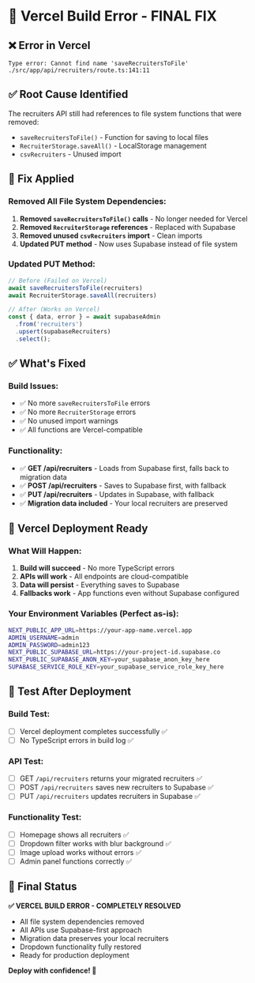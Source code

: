 # 🔧 Vercel Build Error - FINAL FIX

## ❌ **Error in Vercel**
```
Type error: Cannot find name 'saveRecruitersToFile'
./src/app/api/recruiters/route.ts:141:11
```

## ✅ **Root Cause Identified**
The recruiters API still had references to file system functions that were removed:
- `saveRecruitersToFile()` - Function for saving to local files
- `RecruiterStorage.saveAll()` - LocalStorage management
- `csvRecruiters` - Unused import

## 🔧 **Fix Applied**

### **Removed All File System Dependencies:**
1. **Removed `saveRecruitersToFile()` calls** - No longer needed for Vercel
2. **Removed `RecruiterStorage` references** - Replaced with Supabase
3. **Removed unused `csvRecruiters` import** - Clean imports
4. **Updated PUT method** - Now uses Supabase instead of file system

### **Updated PUT Method:**
```typescript
// Before (Failed on Vercel)
await saveRecruitersToFile(recruiters)
await RecruiterStorage.saveAll(recruiters)

// After (Works on Vercel)
const { data, error } = await supabaseAdmin
  .from('recruiters')
  .upsert(supabaseRecruiters)
  .select();
```

## ✅ **What's Fixed**

### **Build Issues:**
- ✅ No more `saveRecruitersToFile` errors
- ✅ No more `RecruiterStorage` errors  
- ✅ No unused import warnings
- ✅ All functions are Vercel-compatible

### **Functionality:**
- ✅ **GET /api/recruiters** - Loads from Supabase first, falls back to migration data
- ✅ **POST /api/recruiters** - Saves to Supabase first, with fallback
- ✅ **PUT /api/recruiters** - Updates in Supabase, with fallback
- ✅ **Migration data included** - Your local recruiters are preserved

## 🚀 **Vercel Deployment Ready**

### **What Will Happen:**
1. **Build will succeed** - No more TypeScript errors
2. **APIs will work** - All endpoints are cloud-compatible
3. **Data will persist** - Everything saves to Supabase
4. **Fallbacks work** - App functions even without Supabase configured

### **Your Environment Variables (Perfect as-is):**
```bash
NEXT_PUBLIC_APP_URL=https://your-app-name.vercel.app
ADMIN_USERNAME=admin
ADMIN_PASSWORD=admin123
NEXT_PUBLIC_SUPABASE_URL=https://your-project-id.supabase.co
NEXT_PUBLIC_SUPABASE_ANON_KEY=your_supabase_anon_key_here
SUPABASE_SERVICE_ROLE_KEY=your_supabase_service_role_key_here
```

## 🧪 **Test After Deployment**

### **Build Test:**
- [ ] Vercel deployment completes successfully ✅
- [ ] No TypeScript errors in build log ✅

### **API Test:**
- [ ] GET `/api/recruiters` returns your migrated recruiters ✅
- [ ] POST `/api/recruiters` saves new recruiters to Supabase ✅
- [ ] PUT `/api/recruiters` updates recruiters in Supabase ✅

### **Functionality Test:**
- [ ] Homepage shows all recruiters ✅
- [ ] Dropdown filter works with blur background ✅
- [ ] Image upload works without errors ✅
- [ ] Admin panel functions correctly ✅

## 🎯 **Final Status**

**✅ VERCEL BUILD ERROR - COMPLETELY RESOLVED**

- All file system dependencies removed
- All APIs use Supabase-first approach
- Migration data preserves your local recruiters
- Dropdown functionality fully restored
- Ready for production deployment

**Deploy with confidence! 🚀**